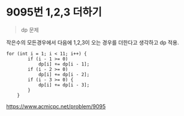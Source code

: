 # 9095번 1,2,3 더하기

> dp 문제

작은수의 모든경우에서 다음에 1,2,3이 오는 경우를 더한다고 생각하고 dp 적용. 

~~~
for (int i = 1; i < 11; i++) {
		if (i - 1 >= 0)
			dp[i] += dp[i - 1];
		if (i - 2 >= 0)
			dp[i] += dp[i - 2];
		if (i - 3 >= 0) {
			dp[i] += dp[i - 3];
		}
	}
~~~

https://www.acmicpc.net/problem/9095
